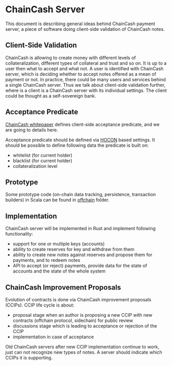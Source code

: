 # ChainCash Server 

This document is describing general ideas behind ChainCash payment server, a piece of software doing client-side 
validation of ChainCash notes. 

## Client-Side Validation

ChainCash is allowing to create money with different levels of collateralization, different types of collateral and 
trust and so on. It is up to a user then what to accept and what not. A user is identified with ChainCash server, which 
is deciding whether to accept notes offered as a mean of payment or not. In practice, there could be many users and 
services behind a single ChainCash server. Thus we talk about client-side validation further, where is a client is a 
ChainCash server with its individual settings. The client could be thought as a self-sovereign bank. 

## Acceptance Predicate

[ChainCash whitepaper](https://github.com/kushti/chaincash/blob/master/paper/chaincash.pdf) defines client-side 
acceptance predicate, and we are going to details here.

Acceptance predicate should be defined via [HOCON](https://github.com/lightbend/config/blob/master/HOCON.md) based settings. 
It should be possible to define following data the predicate is built on:

* whitelist (for current holder)
* blacklist (for current holder)
* collateralization level

## Prototype

Some prototype code (on-chain data tracking, persistence, transaction builders) in Scala can be found in [offchain](https://github.com/kushti/chaincash/tree/master/src/main/scala/chaincash/offchain)
folder. 

## Implementation

ChainCash server will be implemented in Rust and implement following functionality:

* support for one or multiple keys (accounts)
* ability to create reserves for key and withdraw from them
* ability to create new notes against reserves and propose them for payments, and to redeem notes
* API to accept (or reject) payments, provide data for the state of accounts and the state of the whole system

## ChainCash Improvement Proposals

Evolution of contracts is done via ChainCash improvement proposals (CCIPs). CCIP life cycle is about:

* proposal stage when an author is proposing a new CCIP with new contracts (offchain protocol, sidechain)
  for public review 
* discussions stage which is leading to acceptance or rejection of the CCIP
* implementation in case of acceptance

Old ChainCash servers after new CCIP implementation continue to work, just can not recognize new types of notes. A 
server should indicate which CCIPs it is supporting.
